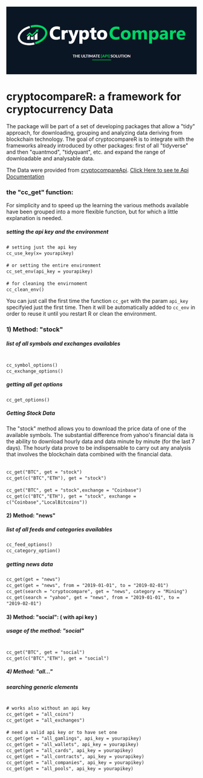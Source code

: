 ![cryptocompareApi](images/0.png)

# cryptocompareR: a framework for cryptocurrency Data 

The package will be part of a set of developing packages that allow a "tidy" approach, for downloading, grouping and analyzing data deriving from blockchain technology.
The goal of cryptocompareR is to integrate with the frameworks already introduced by other packages: first of all "tidyverse" and then "quantmod", "tidyquant", etc. and expand the range of downloadable and analysable data.

The Data were provided from [cryptocompareApi](https://www.cryptocompare.com).
[Click Here to see te Api Documentation](https://min-api.cryptocompare.com/documentation)


### the "cc_get" function:

For simplicity and to speed up the learning the various methods available have been grouped into a more flexible function, but for which a little explanation is needed.

##### setting the api key  and the environment 

```{r}
# setting just the api key 
cc_use_key(x= yourapikey)

# or setting the entire environment 
cc_set_env(api_key = yourapikey)

# for cleaning the envirnoment 
cc_clean_env()
```
You can just call the first time the function `cc_get` with the param `api_key` specifyied just the first time. Then it will be
automatically added to `cc_env` in order to reuse it until you restart R or clean the environment.



### 1) Method: "stock"

##### list of all symbols and exchanges availables 

```{r}

cc_symbol_options()
cc_exchange_options()
```

##### getting all get options 

```{r}
cc_get_options()

```



##### Getting Stock Data 
The "stock" method allows you to download the price data of one of the available symbols. The substantial difference from yahoo's financial data is the ability to download hourly data and data minute by minute (for the last 7 days). The hourly data prove to be indispensable to carry out any analysis that involves the blockchain data combined with the financial data.

```{r}

cc_get("BTC", get = "stock")
cc_get(c("BTC","ETH"), get = "stock")

cc_get("BTC", get = "stock",exchange = "Coinbase")
cc_get(c("BTC","ETH"), get = "stock", exchange = c("Coinbase","LocalBitcoins"))
```



#### 2) Method: "news"

##### list of all feeds and categories availables 

```{r}
cc_feed_options()
cc_category_option()
```

##### getting news data 

```{r}
cc_get(get = "news")
cc_get(get = "news", from = "2019-01-01", to = "2019-02-01")
cc_get(search = "cryptocompare", get = "news", category = "Mining")
cc_get(search = "yahoo", get = "news", from = "2019-01-01", to = "2019-02-01")

```


#### 3) Method: "social": ( with api key )


##### usage of the method: "social"


```{r}

cc_get("BTC", get = "social")
cc_get(c("BTC","ETH"), get = "social")

```


##### 4) Method: "all..."

##### searching generic elements 


```{r}

# works also without an api key 
cc_get(get = "all_coins")
cc_get(get = "all_exchanges")

# need a valid api key or to have set one 
cc_get(get = "all_gamlings", api_key = yourapikey)
cc_get(get = "all_wallets", api_key = yourapikey)
cc_get(get = "all_cards", api_key = yourapikey)
cc_get(get = "all_contracts", api_key = yourapikey)
cc_get(get = "all_companies", api_key = yourapikey)
cc_get(get = "all_pools", api_key = yourapikey)
```

